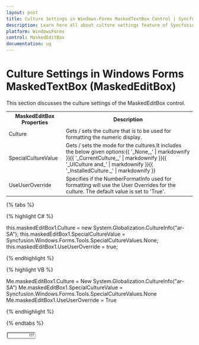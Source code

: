 ```yaml
---
layout: post
title: Culture Settings in Windows-Forms MaskedTextBox Control | Syncfusion
description: Learn here all about culture settings feature of Syncfusion Windows Forms MaskedTextBox (MaskedEditBox) control and more.
platform: WindowsForms
control: MaskedEditBox
documentation: ug
---
```

# Culture Settings in Windows Forms MaskedTextBox (MaskedEditBox)

This section discusses the culture settings of the MaskedEditBox control.

<table>
<tr>
<th>
MaskedEditBox Properties</th><th>
Description</th></tr>
<tr>
<td>
Culture</td><td>
Gets / sets the culture that is to be used for formatting the numeric display.</td></tr>
<tr>
<td>
SpecialCultureValue</td><td>
Gets / sets the mode for the cultures.It includes the below given options:{{ '_None,_' | markdownify }}{{ '_CurrentCulture,_' | markdownify }}{{ '_UICulture and_' | markdownify }}{{ '_InstalledCulture._' | markdownify }}</td></tr>
<tr>
<td>
UseUserOverride</td><td>
Specifies if the NumberFormatInfo used for formatting will use the User Overrides for the culture. The default value is set to 'True'.</td></tr>
</table>

{% tabs %}

{% highlight C# %}  

this.maskedEditBox1.Culture = new System.Globalization.CultureInfo("ar-SA");
this.maskedEditBox1.SpecialCultureValue = Syncfusion.Windows.Forms.Tools.SpecialCultureValues.None;
this.maskedEditBox1.UseUserOverride = true;

{% endhighlight %}

{% highlight VB %} 

Me.maskedEditBox1.Culture = New System.Globalization.CultureInfo("ar-SA")
Me.maskedEditBox1.SpecialCultureValue = Syncfusion.Windows.Forms.Tools.SpecialCultureValues.None
Me.maskedEditBox1.UseUserOverride = True

{% endhighlight %}

{% endtabs %}

![Culture settings in Windows Forms MaskedTextBox](MaskedEditBox-images/MarkedEditBox-img11.png)

